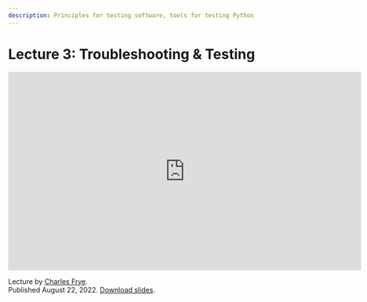 ```yaml
---
description: Principles for testing software, tools for testing Python code, practices for debugging models and testing ML
---
```


# Lecture 3: Troubleshooting & Testing

<div align="center">
<iframe width="720" height="405" src="https://www.youtube-nocookie.com/embed/RLemHNAO5Lw?list=PL1T8fO7ArWleMMI8KPJ_5D5XSlovTW_Ur" title="YouTube video player" frameborder="0" allow="accelerometer; autoplay; clipboard-write; encrypted-media; gyroscope; picture-in-picture" allowfullscreen></iframe>
</div>

Lecture by [Charles Frye](https://twitter.com/charles_irl).<br />
Published August 22, 2022.
[Download slides](https://fsdl.me/2022-lecture-03-slides).
